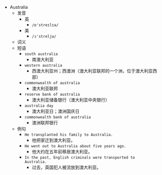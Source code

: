 - Australia
  - 发音
    - 英
      - `/ɒ'streɪlɪə/`
    - 美
      - `/ɔ'streljə/`
  - 词义
  - 短语
    - `south australia`
      - 南澳大利亚 
    - `western australia`
      - 西澳大利亚州；西澳洲（澳大利亚联邦的一个洲，位于澳大利亚西部） 
    - `commonwealth of australia`
      - 澳大利亚联邦 
    - `reserve bank of australia`
      - 澳大利亚储备银行（澳大利亚中央银行） 
    - `australia day`
      - 澳大利亚日；澳洲国庆日 
    - `commonwealth bank of australia`
      - 澳洲联邦银行 
  - 例句
    - `He transplanted his family to Australia.`
      - 他把家迁到澳大利亚。
    - `He went out to Australia about five years ago.`
      - 他大约在五年前移居澳大利亚。
    - `In the past, English criminals were transported to Australia.`
      - 过去，英国犯人被流放到澳大利亚。

